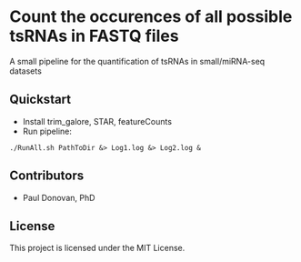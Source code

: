 # Count the occurences of all possible tsRNAs in FASTQ files

A small pipeline for the quantification of tsRNAs in small/miRNA-seq datasets

## Quickstart
* Install trim_galore, STAR, featureCounts
* Run pipeline:
```
./RunAll.sh PathToDir &> Log1.log &> Log2.log &
```

## Contributors
* Paul Donovan, PhD

## License
This project is licensed under the MIT License.


